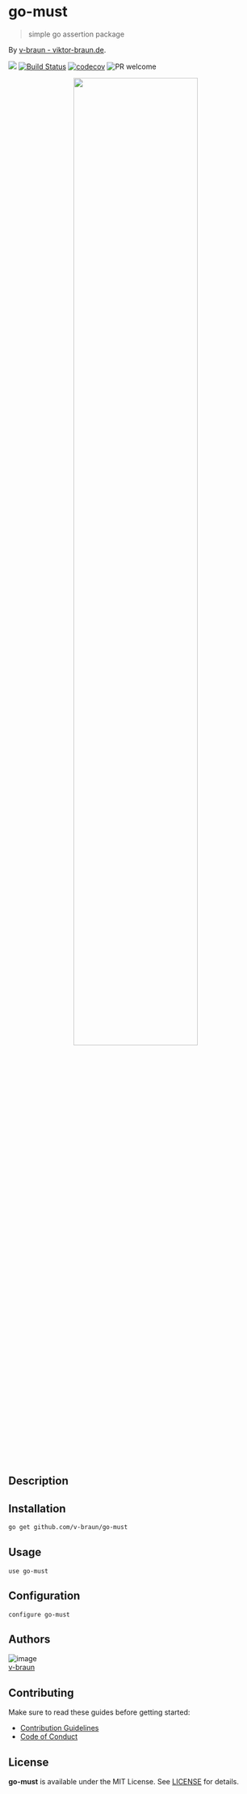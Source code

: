 # go-must
> simple go assertion package

By [v-braun - viktor-braun.de](https://viktor-braun.de).

[![](https://img.shields.io/github/license/v-braun/go-must.svg?style=flat-square)](https://github.com/v-braun/go-must/blob/master/LICENSE)
[![Build Status](https://img.shields.io/travis/v-braun/go-must.svg?style=flat-square)](https://travis-ci.org/v-braun/go-must)
[![codecov](https://codecov.io/gh/v-braun/go-must/branch/master/graph/badge.svg)](https://codecov.io/gh/v-braun/go-must)
![PR welcome](https://img.shields.io/badge/PR-welcome-green.svg?style=flat-square)

<p align="center">
<img width="70%" src="https://via.placeholder.com/800x480.png?text=this%20is%20a%20placeholder%20for%20the%20project%20banner" />
</p>


## Description


## Installation
```sh
go get github.com/v-braun/go-must
```



## Usage

```
use go-must
```

## Configuration

```
configure go-must
```



## Authors

![image](https://avatars3.githubusercontent.com/u/4738210?v=3&amp;s=50)  
[v-braun](https://github.com/v-braun/)



## Contributing

Make sure to read these guides before getting started:
- [Contribution Guidelines](https://github.com/v-braun/go-must/blob/master/CONTRIBUTING.md)
- [Code of Conduct](https://github.com/v-braun/go-must/blob/master/CODE_OF_CONDUCT.md)

## License
**go-must** is available under the MIT License. See [LICENSE](https://github.com/v-braun/go-must/blob/master/LICENSE) for details.
